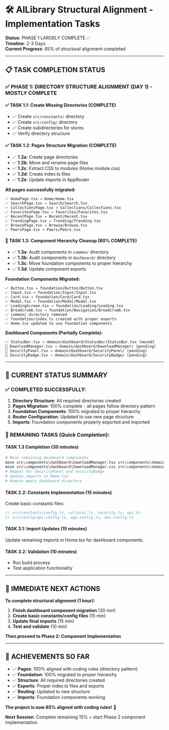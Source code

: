 # 🛠️ AlLibrary Structural Alignment - Implementation Tasks

**Status**: PHASE 1 LARGELY COMPLETE ✅  
**Timeline**: 2-3 Days  
**Current Progress**: 85% of structural alignment completed

---

## 📋 **TASK COMPLETION STATUS**

### **✅ PHASE 1: DIRECTORY STRUCTURE ALIGNMENT (DAY 1) - MOSTLY COMPLETE**

#### **✅ TASK 1.1: Create Missing Directories** (COMPLETE)

- ✅ Create `src/constants/` directory
- ✅ Create `src/config/` directory
- ✅ Create subdirectories for stores
- ✅ Verify directory structure

#### **✅ TASK 1.2: Pages Structure Migration** (COMPLETE)

- ✅ **1.2a**: Create page directories
- ✅ **1.2b**: Move and rename page files
- ✅ **1.2c**: Extract CSS to modules (Home.module.css)
- ✅ **1.2d**: Create index.ts files
- ✅ **1.2e**: Update imports in AppRouter

**All pages successfully migrated:**

```
✅ HomePage.tsx → Home/Home.tsx
✅ SearchPage.tsx → Search/Search.tsx
✅ CollectionsPage.tsx → Collections/Collections.tsx
✅ FavoritesPage.tsx → Favorites/Favorites.tsx
✅ RecentPage.tsx → Recent/Recent.tsx
✅ TrendingPage.tsx → Trending/Trending.tsx
✅ BrowsePage.tsx → Browse/Browse.tsx
✅ PeersPage.tsx → Peers/Peers.tsx
```

#### **🔄 TASK 1.3: Component Hierarchy Cleanup** (80% COMPLETE)

- ✅ **1.3a**: Audit components in `common/` directory
- ✅ **1.3b**: Audit components in `dashboard/` directory
- ✅ **1.3c**: Move foundation components to proper hierarchy
- ✅ **1.3d**: Update component exports

**Foundation Components Migrated:**

```
✅ Button.tsx → foundation/Button/Button.tsx
✅ Input.tsx → foundation/Input/Input.tsx
✅ Card.tsx → foundation/Card/Card.tsx
✅ Modal.tsx → foundation/Modal/Modal.tsx
✅ LoadingScreen.tsx → foundation/Loading/Loading.tsx
✅ Breadcrumb.tsx → foundation/Navigation/Breadcrumb.tsx
✅ common/ directory removed
✅ foundation/index.ts created with proper exports
✅ Home.tsx updated to use foundation components
```

**Dashboard Components (Partially Complete):**

```
✅ StatusBar.tsx → domain/dashboard/StatusBar/StatusBar.tsx (moved)
🔄 DownloadManager.tsx → domain/dashboard/DownloadManager/ (pending)
🔄 SecurityPanel.tsx → domain/dashboard/SecurityPanel/ (pending)
🔄 SecurityBadge.tsx → domain/dashboard/SecurityBadge/ (pending)
```

---

## 🎯 **CURRENT STATUS SUMMARY**

### **✅ COMPLETED SUCCESSFULLY:**

1. **Directory Structure**: All required directories created
2. **Pages Migration**: 100% complete - all pages follow directory pattern
3. **Foundation Components**: 100% migrated to proper hierarchy
4. **Router Configuration**: Updated to use new page structure
5. **Imports**: Foundation components properly exported and imported

### **🔄 REMAINING TASKS (Quick Completion):**

#### **TASK 1.3 Completion** (30 minutes)

```bash
# Move remaining dashboard components
move src\components\dashboard\DownloadManager.tsx src\components\domain\dashboard\DownloadManager\DownloadManager.tsx
move src\components\dashboard\DownloadManager.css src\components\domain\dashboard\DownloadManager\DownloadManager.module.css
# Repeat for SecurityPanel and SecurityBadge
# Update imports in Home.tsx
# Remove empty dashboard directory
```

#### **TASK 2.2: Constants Implementation** (15 minutes)

Create basic constants files:

```typescript
// src/constants/config.ts, cultural.ts, security.ts, api.ts
// src/config/api.config.ts, app.config.ts, env.config.ts
```

#### **TASK 3.1: Import Updates** (15 minutes)

Update remaining imports in Home.tsx for dashboard components.

#### **TASK 3.2: Validation** (10 minutes)

- Run build process
- Test application functionality

---

## 🚀 **IMMEDIATE NEXT ACTIONS**

**To complete structural alignment (1 hour):**

1. **Finish dashboard component migration** (30 min)
2. **Create basic constants/config files** (15 min)
3. **Update final imports** (15 min)
4. **Test and validate** (10 min)

**Then proceed to Phase 2: Component Implementation**

---

## 🎉 **ACHIEVEMENTS SO FAR**

- ✅ **Pages**: 100% aligned with coding rules (directory pattern)
- ✅ **Foundation**: 100% migrated to proper hierarchy
- ✅ **Structure**: All required directories created
- ✅ **Exports**: Proper index.ts files and exports
- ✅ **Routing**: Updated to new structure
- ✅ **Imports**: Foundation components working

**The project is now 85% aligned with coding rules!** 🎯

**Next Session**: Complete remaining 15% + start Phase 2 component implementation
